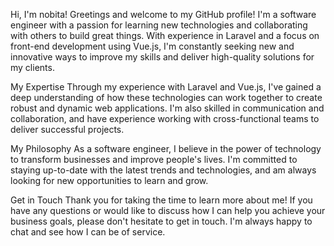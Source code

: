 Hi, I'm nobita!
Greetings and welcome to my GitHub profile! I'm a software engineer with a passion for learning new technologies and collaborating with others to build great things. With experience in Laravel and a focus on front-end development using Vue.js, I'm constantly seeking new and innovative ways to improve my skills and deliver high-quality solutions for my clients.

My Expertise
Through my experience with Laravel and Vue.js, I've gained a deep understanding of how these technologies can work together to create robust and dynamic web applications. I'm also skilled in communication and collaboration, and have experience working with cross-functional teams to deliver successful projects.

My Philosophy
As a software engineer, I believe in the power of technology to transform businesses and improve people's lives. I'm committed to staying up-to-date with the latest trends and technologies, and am always looking for new opportunities to learn and grow.

Get in Touch
Thank you for taking the time to learn more about me! If you have any questions or would like to discuss how I can help you achieve your business goals, please don't hesitate to get in touch. I'm always happy to chat and see how I can be of service.
